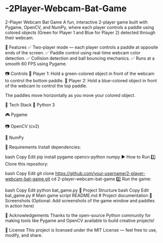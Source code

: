 # -2Player-Webcam-Bat-Game
2-Player Webcam Bat Game
A fun, interactive 2-player game built with Pygame, OpenCV, and NumPy, where each player controls a paddle using colored objects (Green for Player 1 and Blue for Player 2) detected through their webcam.

🚀 Features
✅ Two-player mode — each player controls a paddle at opposite ends of the screen.
✅ Paddle control using real-time webcam color detection.
✅ Collision detection and ball bouncing mechanics.
✅ Runs at a smooth 60 FPS using Pygame.

📷 Controls
🎯 Player 1: Hold a green-colored object in front of the webcam to control the bottom paddle.
🎯 Player 2: Hold a blue-colored object in front of the webcam to control the top paddle.

The paddles move horizontally as you move your colored object.

🧰 Tech Stack
🐍 Python 3

🎮 Pygame

📷 OpenCV (cv2)

🔢 NumPy

📝 Requirements
Install dependencies:

bash
Copy
Edit
pip install pygame opencv-python numpy
▶️ How to Run
1️⃣ Clone this repository:

bash
Copy
Edit
git clone https://github.com/your-username/2-player-webcam-bat-game.git
cd 2-player-webcam-bat-game
2️⃣ Run the game:

bash
Copy
Edit
python bat_game.py
📁 Project Structure
bash
Copy
Edit
bat_game.py        # Main game script
README.md          # Project documentation
🎨 Screenshots
(Optional: Add screenshots of the game window and paddles in action here)

🙌 Acknowledgements
Thanks to the open-source Python community for making tools like Pygame and OpenCV available to build creative projects!

📜 License
This project is licensed under the MIT License — feel free to use, modify, and share.


